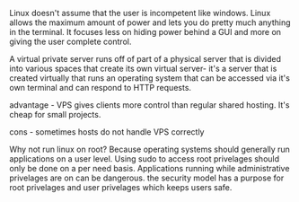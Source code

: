 Linux doesn't assume that the user is incompetent like windows.  Linux allows the maximum amount of power and lets you do pretty much anything in the terminal.  It focuses less on hiding power behind a GUI and more on giving the user complete control.

A virtual private server runs off of part of a physical server that is divided into various spaces that create its own virtual server- it's a server that is created virtually that runs an operating system that can be accessed via it's own terminal and can respond to HTTP requests.

advantage - VPS gives clients more control than regular shared hosting. 
 It's cheap for small projects.

 cons - sometimes hosts do not handle VPS correctly

 Why not run linux on root?  Because operating systems should generally run applications on a user level.  Using sudo to access root privelages should only be done on a per need basis.  Applications running while administrative privelages are on can be dangerous.  the security model has a purpose for root privelages and user privelages which keeps users safe.